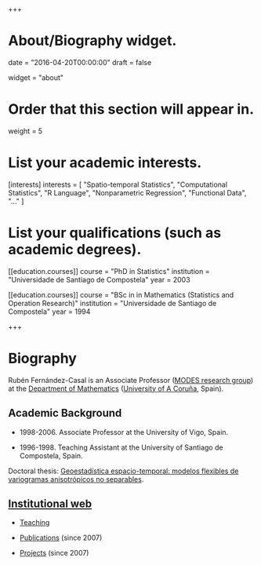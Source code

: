 +++
# About/Biography widget.

date = "2016-04-20T00:00:00"
draft = false

widget = "about"

# Order that this section will appear in.
weight = 5

# List your academic interests.
[interests]
  interests = [
    "Spatio-temporal Statistics",
    "Computational Statistics",
    "R Language",
    "Nonparametric Regression", 
    "Functional Data",
    "..."
  ]

# List your qualifications (such as academic degrees).
[[education.courses]]
  course = "PhD in Statistics"
  institution = "Universidade de Santiago de Compostela"
  year = 2003

[[education.courses]]
  course = "BSc in in Mathematics (Statistics and Operation Research)"
  institution = "Universidade de Santiago de Compostela"
  year = 1994

 
+++

# Biography

Rubén Fernández-Casal is an Associate Professor ([MODES research group](http://dm.udc.es/modes/en/)) at the [Department of Mathematics](http://dm.udc.es/matematicas/en) ([University of A Coruña](http://www.udc.es/index.html?language=en), Spain).

## Academic Background  

* 1998-2006. Associate Professor at the University of Vigo, Spain.

* 1996-1998. Teaching Assistant at the University of Santiago de Compostela, Spain.

Doctoral thesis: [Geoestadística espacio-temporal: 
modelos flexibles de variogramas anisotrópicos no separables](/files/Geoestadistica_espacio-temporal.pdf).

## [Institutional web](http://dm.udc.es/staff/ruben_fernandez/)

* [Teaching](https://pdi.udc.es/es/File/Pdi/M859E)

* [Publications](http://dm.udc.es/staff/ruben_fernandez/publications.php) (since 2007)

* [Projects](http://dm.udc.es/staff/ruben_fernandez/projects.php) (since 2007)
